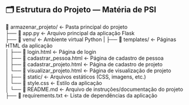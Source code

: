 ## 🗂️ Estrutura do Projeto — Matéria de PSI

📁 armazenar_projeto/              ← Pasta principal do projeto  
├── 📄 app.py                      ← Arquivo principal da aplicação Flask  
├── 📁 venv/                       ← Ambiente virtual Python
|
├── 📁 templates/                  ← Páginas HTML da aplicação  
│   ├── 📄 login.html              ← Página de login  
│   ├── 📄 cadastrar_pessoa.html   ← Página de cadastro de pessoa  
│   ├── 📄 cadastrar_projeto.html  ← Página de cadastro de projeto  
│   └── 📄 visualizar_projeto.html ← Página de visualização de projeto  
│
├── 📁 static/                     ← Arquivos estáticos (CSS, imagens, etc.)  
│   └── 📄 style.css               ← Estilo da aplicação  
│
└── 📄 README.md                   ← Arquivo de instruções/documentação do projeto
├── 📄 requirements.txt            ← Lista de dependências da aplicação
